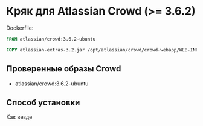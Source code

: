 # Кряк для Atlassian Crowd (>= 3.6.2)

Dockerfile:

```dockerfile
FROM atlassian/crowd:3.6.2-ubuntu

COPY atlassian-extras-3.2.jar /opt/atlassian/crowd/crowd-webapp/WEB-INF/lib
```

## Проверенные образы Crowd

- atlassian/crowd:3.6.2-ubuntu

## Способ установки

Как везде
